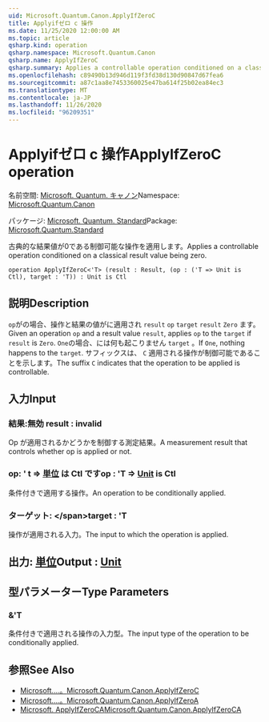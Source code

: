 ```yaml
---
uid: Microsoft.Quantum.Canon.ApplyIfZeroC
title: Applyifゼロ c 操作
ms.date: 11/25/2020 12:00:00 AM
ms.topic: article
qsharp.kind: operation
qsharp.namespace: Microsoft.Quantum.Canon
qsharp.name: ApplyIfZeroC
qsharp.summary: Applies a controllable operation conditioned on a classical result value being zero.
ms.openlocfilehash: c89490b13d946d119f3fd38d130d90847d67fea6
ms.sourcegitcommit: a87c1aa8e7453360025e47ba614f25b02ea84ec3
ms.translationtype: MT
ms.contentlocale: ja-JP
ms.lasthandoff: 11/26/2020
ms.locfileid: "96209351"
---
```

# <a name="applyifzeroc-operation"></a><span data-ttu-id="1a72c-102">Applyifゼロ c 操作</span><span class="sxs-lookup"><span data-stu-id="1a72c-102">ApplyIfZeroC operation</span></span>

<span data-ttu-id="1a72c-103">名前空間: [Microsoft. Quantum. キャノン](xref:Microsoft.Quantum.Canon)</span><span class="sxs-lookup"><span data-stu-id="1a72c-103">Namespace: [Microsoft.Quantum.Canon](xref:Microsoft.Quantum.Canon)</span></span>

<span data-ttu-id="1a72c-104">パッケージ: [Microsoft. Quantum. Standard](https://nuget.org/packages/Microsoft.Quantum.Standard)</span><span class="sxs-lookup"><span data-stu-id="1a72c-104">Package: [Microsoft.Quantum.Standard](https://nuget.org/packages/Microsoft.Quantum.Standard)</span></span>


<span data-ttu-id="1a72c-105">古典的な結果値が0である制御可能な操作を適用します。</span><span class="sxs-lookup"><span data-stu-id="1a72c-105">Applies a controllable operation conditioned on a classical result value being zero.</span></span>

```qsharp
operation ApplyIfZeroC<'T> (result : Result, (op : ('T => Unit is Ctl), target : 'T)) : Unit is Ctl
```


## <a name="description"></a><span data-ttu-id="1a72c-106">説明</span><span class="sxs-lookup"><span data-stu-id="1a72c-106">Description</span></span>

<span data-ttu-id="1a72c-107">`op`がの場合、操作と結果の値がに適用され `result` `op` `target` `result` `Zero` ます。</span><span class="sxs-lookup"><span data-stu-id="1a72c-107">Given an operation `op` and a result value `result`, applies `op` to the `target` if `result` is `Zero`.</span></span> <span data-ttu-id="1a72c-108">`One`の場合、には何も起こりません `target` 。</span><span class="sxs-lookup"><span data-stu-id="1a72c-108">If `One`, nothing happens to the `target`.</span></span>
<span data-ttu-id="1a72c-109">サフィックスは、 `C` 適用される操作が制御可能であることを示します。</span><span class="sxs-lookup"><span data-stu-id="1a72c-109">The suffix `C` indicates that the operation to be applied is controllable.</span></span>

## <a name="input"></a><span data-ttu-id="1a72c-110">入力</span><span class="sxs-lookup"><span data-stu-id="1a72c-110">Input</span></span>

### <a name="result--__invalidresult__"></a><span data-ttu-id="1a72c-111">結果:__無効 <Result>__</span><span class="sxs-lookup"><span data-stu-id="1a72c-111">result : __invalid<Result>__</span></span>

<span data-ttu-id="1a72c-112">Op が適用されるかどうかを制御する測定結果。</span><span class="sxs-lookup"><span data-stu-id="1a72c-112">A measurement result that controls whether op is applied or not.</span></span>


### <a name="op--t--unit--is-ctl"></a><span data-ttu-id="1a72c-113">op: ' t => [単位](xref:microsoft.quantum.lang-ref.unit)  は Ctl です</span><span class="sxs-lookup"><span data-stu-id="1a72c-113">op : 'T => [Unit](xref:microsoft.quantum.lang-ref.unit)  is Ctl</span></span>

<span data-ttu-id="1a72c-114">条件付きで適用する操作。</span><span class="sxs-lookup"><span data-stu-id="1a72c-114">An operation to be conditionally applied.</span></span>


### <a name="target--t"></a><span data-ttu-id="1a72c-115">ターゲット: \</span><span class="sxs-lookup"><span data-stu-id="1a72c-115">target : 'T</span></span>

<span data-ttu-id="1a72c-116">操作が適用される入力。</span><span class="sxs-lookup"><span data-stu-id="1a72c-116">The input to which the operation is applied.</span></span>



## <a name="output--unit"></a><span data-ttu-id="1a72c-117">出力: [単位](xref:microsoft.quantum.lang-ref.unit)</span><span class="sxs-lookup"><span data-stu-id="1a72c-117">Output : [Unit](xref:microsoft.quantum.lang-ref.unit)</span></span>



## <a name="type-parameters"></a><span data-ttu-id="1a72c-118">型パラメーター</span><span class="sxs-lookup"><span data-stu-id="1a72c-118">Type Parameters</span></span>

### <a name="t"></a><span data-ttu-id="1a72c-119">&</span><span class="sxs-lookup"><span data-stu-id="1a72c-119">'T</span></span>

<span data-ttu-id="1a72c-120">条件付きで適用される操作の入力型。</span><span class="sxs-lookup"><span data-stu-id="1a72c-120">The input type of the operation to be conditionally applied.</span></span>

## <a name="see-also"></a><span data-ttu-id="1a72c-121">参照</span><span class="sxs-lookup"><span data-stu-id="1a72c-121">See Also</span></span>

- [<span data-ttu-id="1a72c-122">Microsoft....。</span><span class="sxs-lookup"><span data-stu-id="1a72c-122">Microsoft.Quantum.Canon.ApplyIfZeroC</span></span>](xref:Microsoft.Quantum.Canon.ApplyIfZeroC)
- [<span data-ttu-id="1a72c-123">Microsoft....。</span><span class="sxs-lookup"><span data-stu-id="1a72c-123">Microsoft.Quantum.Canon.ApplyIfZeroA</span></span>](xref:Microsoft.Quantum.Canon.ApplyIfZeroA)
- [<span data-ttu-id="1a72c-124">Microsoft. ApplyIfZeroCA</span><span class="sxs-lookup"><span data-stu-id="1a72c-124">Microsoft.Quantum.Canon.ApplyIfZeroCA</span></span>](xref:Microsoft.Quantum.Canon.ApplyIfZeroCA)